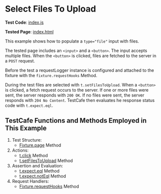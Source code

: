 # Select Files To Upload

**Test Code**: [index.js](index.js)

**Tested Page**: [index.html](index.html)

This example shows how to populate a `type="file"` input with files.

The tested page includes an `<input>` and a `<button>`. The input accepts multiple files. When the `<button>` is clicked, files are fetched to the server in a `POST` request.

Before the test a requestLogger instance is configured and attached to the fixture with the `fixture.requestHooks` Method.

During the test files are selected with `t.setFilesToUpload`. When a `<button>` is clicked, a fetch request occurs to the server. If one or more files were sent, the server responds with `200 OK`. If no files were sent, the server responds with `204 No Content`. TestCafe then evaluates he response status code with `t.expect.eql`.

## TestCafe Functions and Methods Employed in This Example

1. Test Structure:
   - [Fixture.page](https://devexpress.github.io/testcafe/documentation/reference/test-api/fixture/page.html) Method
2. Actions:
   - [t.click](https://devexpress.github.io/testcafe/documentation/reference/test-api/testcontroller/click.html) Method
   - [t.setFilesToUpload](https://devexpress.github.io/testcafe/documentation/reference/test-api/testcontroller/setfilestoupload.html) Method
3. Assertion and Evaluation:
   - [t.expect.eql](https://devexpress.github.io/testcafe/documentation/reference/test-api/testcontroller/expect/eql.html) Method
   - [t.expect.notEql](https://devexpress.github.io/testcafe/documentation/reference/test-api/testcontroller/expect/noteql.html) Method
4. Request Handlers:
   - [Fixture.requestHooks](https://devexpress.github.io/testcafe/documentation/reference/test-api/fixture/requesthooks.html) Method
